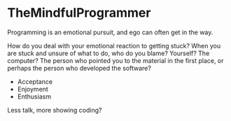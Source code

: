 TheMindfulProgrammer
====================

Programming is an emotional pursuit, and ego can often get in the way.

How do you deal with your emotional reaction to getting stuck?  When you are stuck and unsure of what to do, who do you blame? Yourself? The computer? The person who pointed you to the material in the first place, or perhaps the person who developed the software?

* Acceptance
* Enjoyment
* Enthusiasm

Less talk, more showing coding?
